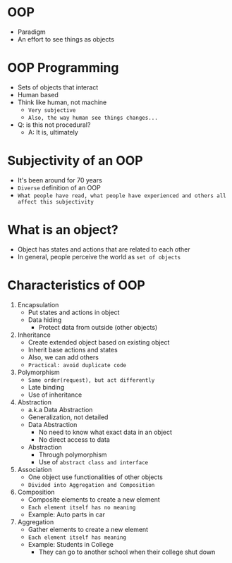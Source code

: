 # OOP

- Paradigm
- An effort to see things as objects

# OOP Programming

- Sets of objects that interact
- Human based
- Think like human, not machine
    - `Very subjective`
    - `Also, the way human see things changes...`
- Q: is this not procedural?
    - A: It is, ultimately

# Subjectivity of an OOP

- It's been around for 70 years
- `Diverse` definition of an OOP
- `What people have read, what people have experienced and others all affect this subjectivity`

# What is an object?

- Object has states and actions that are related to each other
- In general, people perceive the world as `set of objects`

# Characteristics of OOP

1. Encapsulation
    - Put states and actions in object
    - Data hiding
        - Protect data from outside (other objects)
2. Inheritance
    - Create extended object based on existing object
    - Inherit base actions and states
    - Also, we can add others
    - `Practical: avoid duplicate code`
3. Polymorphism
    - `Same order(request), but act differently`
    - Late binding
    - Use of inheritance
4. Abstraction
    - a.k.a Data Abstraction
    - Generalization, not detailed
    - Data Abstraction
      - No need to know what exact data in an object
      - No direct access to data
    - Abstraction
      - Through polymorphism
      - Use of `abstract class and interface`
5. Association
   - One object use functionalities of other objects
   - `Divided into Aggregation and Composition`
6. Composition
   - Composite elements to create a new element
   - `Each element itself has no meaning`
   - Example: Auto parts in car
7. Aggregation
   - Gather elements to create a new element
   - `Each element itself has meaning`
   - Example: Students in College
      - They can go to another school when their college shut down
   
